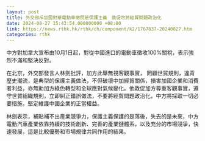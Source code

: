 ```yaml
---
layout: post
title: 外交部斥加國對華電動車徵稅是保護主義　敦促勿將經貿問題政治化
date: 2024-08-27 15:43:54.000000000 +08:00
link: https://news.rthk.hk/rthk/ch/component/k2/1767837-20240827.htm
categories: rthk
---
```


中方對加拿大宣布由10月1日起，對從中國進口的電動車徵收100%關稅，表示強烈不滿和堅決反對。

在北京，外交部發言人林劍批評，加方此舉無視客觀事實， 罔顧世貿規則，違背歷史潮流，是典型的保護主義做法，不但破壞中加經貿關係，損害加國企業和消費者利益，亦無助加方綠色轉型和全球應對氣候變化。他敦促加方尊重客觀事實，遵守世貿組織規則，立即糾正錯誤做法，不要將經貿問題政治化，中方將採取一切必要措施，堅定維護中國企業的正當權益。

林劍表示，補貼補不出產業競爭力，保護主義保護的是落後，失去的是未來，中方電動汽車產業依靠持續的技術創新、完善的產業鏈體系，以及充分的市場競爭，快速發展，這是比較優勢和市場規律共同作用的結果。
